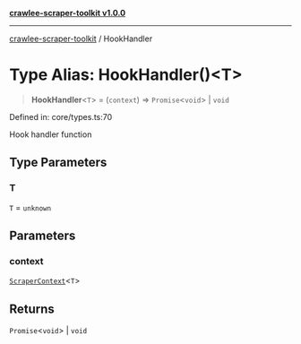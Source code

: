 [**crawlee-scraper-toolkit v1.0.0**](../README.md)

***

[crawlee-scraper-toolkit](../globals.md) / HookHandler

# Type Alias: HookHandler()\<T\>

> **HookHandler**\<`T`\> = (`context`) => `Promise`\<`void`\> \| `void`

Defined in: core/types.ts:70

Hook handler function

## Type Parameters

### T

`T` = `unknown`

## Parameters

### context

[`ScraperContext`](../interfaces/ScraperContext.md)\<`T`\>

## Returns

`Promise`\<`void`\> \| `void`
